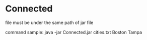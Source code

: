 # Connected

file must be under the same path of jar file


command sample:
java -jar  Connected.jar cities.txt  Boston  Tampa
